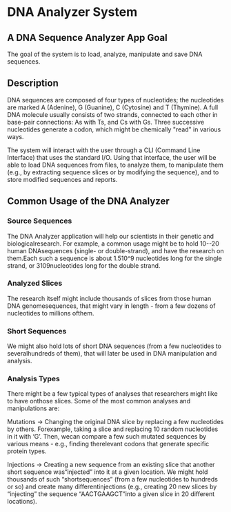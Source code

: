 # DNA Analyzer System

## A DNA Sequence Analyzer App Goal
The goal of the system is to load, analyze, manipulate and save DNA sequences.

## Description

DNA sequences are composed of four types of nucleotides; the nucleotides are marked A (Adenine), G (Guanine), C (Cytosine) and T (Thymine). A full DNA molecule usually consists of two strands, connected to each other in base-pair connections: As with Ts, and Cs with Gs. Three successive nucleotides generate a codon, which might be chemically "read" in various ways.

The system will interact with the user through a CLI (Command Line Interface) that uses the standard I/O. Using that interface, the user will be able to load DNA sequences from files, to analyze them, to manipulate them (e.g., by extracting sequence slices or by modifying the sequence), and to store modified sequences and reports.

## Common Usage of the DNA Analyzer
### Source Sequences
The DNA Analyzer application will help our scientists in their genetic and biologicalresearch. For example, a common usage might be to hold 10--20 human DNAsequences (single- or double-strand), and have the research on them.Each such a sequence is about 1.510^9 nucleotides long for the single strand, or 310​9nucleotides long for the double strand.

### Analyzed Slices
The research itself might include thousands of slices from those human DNA genomesequences, that might vary in length - from a few dozens of nucleotides to millions ofthem.

### Short Sequences
We might also hold lots of short DNA sequences (from a few nucleotides to severalhundreds of them), that will later be used in DNA manipulation and analysis.

### Analysis Types
There might be a few typical types of analyses that researchers might like to have onthose slices. Some of the most common analyses and manipulations are:

Mutations -> Changing the original DNA slice by replacing a few nucleotides by others. Forexample, taking a slice and replacing 10 random nucleotides in it with ‘G’. Then, wecan compare a few such mutated sequences by various means - e.g., finding therelevant codons that generate specific protein types.

Injections -> Creating a new sequence from an existing slice that another short sequence was“injected” into it at a given location. We might hold thousands of such “shortsequences” (from a few nucleotides to hundreds or so) and create many differentinjections (e.g., creating 20 new slices by “injecting” the sequence “AACTGAAGCT”into a given slice in 20 different locations).
